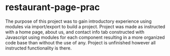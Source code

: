 # restaurant-page-prac

The purpose of this project was to gain introductory experience using modules via import/export to build a project. Project was made as instructed with a home page, about us, and contact info tab constructed with Javascript using modules for each component resulting in a more organized code base than without the use of any. Project is unfinished however all instructed functionality is there.
